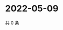# 2022-05-09

共 0 条

<!-- BEGIN WEIBO -->
<!-- 最后更新时间 Mon May 09 2022 19:14:40 GMT+0800 (China Standard Time) -->

<!-- END WEIBO -->
